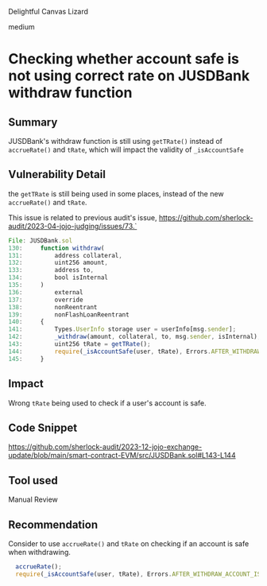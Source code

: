 Delightful Canvas Lizard

medium

# Checking whether account safe is not using correct rate on JUSDBank withdraw function

## Summary

JUSDBank's withdraw function is still using `getTRate()` instead of `accrueRate()` and `tRate`, which will impact the validity of `_isAccountSafe`

## Vulnerability Detail

the `getTRate` is still being used in some places, instead of the new `accrueRate()` and `tRate`.

This issue is related to previous audit's issue, https://github.com/sherlock-audit/2023-04-jojo-judging/issues/73.`

```js
File: JUSDBank.sol
130:     function withdraw(
131:         address collateral,
132:         uint256 amount,
133:         address to,
134:         bool isInternal
135:     )
136:         external
137:         override
138:         nonReentrant
139:         nonFlashLoanReentrant
140:     {
141:         Types.UserInfo storage user = userInfo[msg.sender];
142:         _withdraw(amount, collateral, to, msg.sender, isInternal);
143:         uint256 tRate = getTRate();
144:         require(_isAccountSafe(user, tRate), Errors.AFTER_WITHDRAW_ACCOUNT_IS_NOT_SAFE);
145:     }
```

## Impact

Wrong `tRate` being used to check if a user's account is safe.

## Code Snippet

https://github.com/sherlock-audit/2023-12-jojo-exchange-update/blob/main/smart-contract-EVM/src/JUSDBank.sol#L143-L144

## Tool used

Manual Review

## Recommendation

Consider to use `accrueRate()` and `tRate` on checking if an account is safe when withdrawing.

```js
  accrueRate();
  require(_isAccountSafe(user, tRate), Errors.AFTER_WITHDRAW_ACCOUNT_IS_NOT_SAFE);
```

